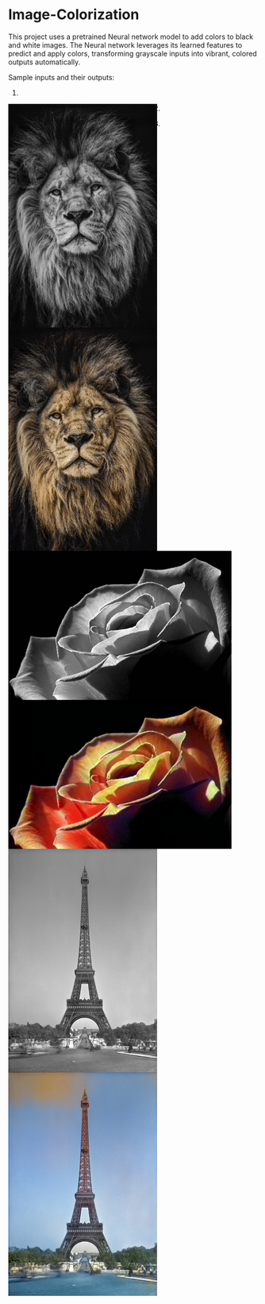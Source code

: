 # Image-Colorization

This project uses a pretrained Neural network model to add colors to black and white images. The Neural network leverages its learned features to predict and apply colors, transforming grayscale inputs into vibrant, colored outputs automatically.

Sample inputs and their outputs:

1)
<div style="display: flex align-items: center justify-content: center gap: 100px">
  <img width="300" height="450" src="sample/lion.jpg" style="float:left; margin-right:10px;">
  <img width="300" height="450" src="sample/lion_colored.png" style="float:left;">
</div>



2)

<div style="display: flex align-items: center justify-content: center gap: 100px">
  <img width="450" height="300" src="sample/rose.jpg" style="float:left; margin-right:10px;">
  <img width="450" height="300" src="sample/rose_colored.png" style="float:left;">
</div>

3)

<div style="display: flex align-items: center justify-content: center gap: 100px">
  <img width="300" height="450" src="sample/your_img_file_name.jpg" style="float:left; margin-right:10px;">
  <img width="300" height="450" src="sample/eiffel_colored.png" style="float:left;">
</div>




